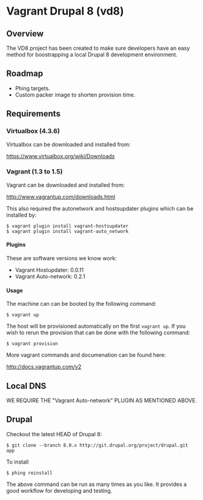 Vagrant Drupal 8 (vd8)
======================

## Overview

The VD8 project has been created to make sure developers have an easy method for boostrapping a local Drupal 8 development environment.

## Roadmap

* Phing targets.
* Custom packer image to shorten provision time.

## Requirements

### Virtualbox (4.3.6)

Virtualbox can be downloaded and installed from:

https://www.virtualbox.org/wiki/Downloads

### Vagrant (1.3 to 1.5)

Vagrant can be downloaded and installed from:

http://www.vagrantup.com/downloads.html

This also required the autonetwork and hostsupdater plugins which can be installed by:

```
$ vagrant plugin install vagrant-hostsupdater
$ vagrant plugin install vagrant-auto_network
```

#### Plugins

These are software versions we know work:

* Vagrant Hostupdater: 0.0.11
* Vagrant Auto-network: 0.2.1

#### Usage

The machine can can be booted by the following command:

```
$ vagrant up
```

The host will be provisioned automatically on the first `vagrant up`. If you
wish to rerun the provision that can be done with the following command:

```
$ vagrant provision
```

More vagrant commands and documenation can be found here:

http://docs.vagrantup.com/v2

## Local DNS

WE REQUIRE THE "Vagrant Auto-network" PLUGIN AS MENTIONED ABOVE.

## Drupal

Checkout the latest HEAD of Drupal 8:

```
$ git clone --branch 8.0.x http://git.drupal.org/project/drupal.git app
```

To install

```
$ phing reinstall
```

The above command can be run as many times as you like. It provides a good
workflow for developing and testing.
